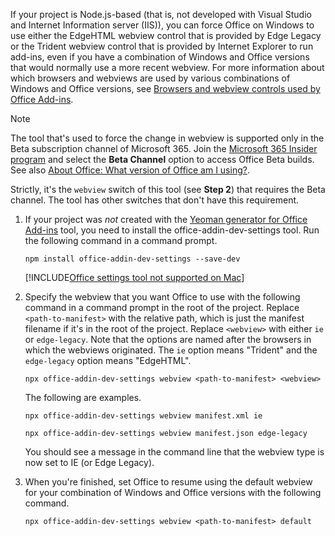 If your project is Node.js-based (that is, not developed with Visual Studio and Internet Information server (IIS)), you can force Office on Windows to use either the EdgeHTML webview control that is provided by Edge Legacy or the Trident webview control that is provided by Internet Explorer to run add-ins, even if you have a combination of Windows and Office versions that would normally use a more recent webview. For more information about which browsers and webviews are used by various combinations of Windows and Office versions, see [Browsers and webview controls used by Office Add-ins](../concepts/browsers-used-by-office-web-add-ins.md).

> [!NOTE]
> The tool that's used to force the change in webview is supported only in the Beta subscription channel of Microsoft 365. Join the [Microsoft 365 Insider program](https://insider.microsoft365.com/join/Windows) and select the **Beta Channel** option to access Office Beta builds. See also [About Office: What version of Office am I using?](https://support.microsoft.com/office/932788b8-a3ce-44bf-bb09-e334518b8b19).
>
> Strictly, it's the `webview` switch of this tool (see **Step 2**) that requires the Beta channel. The tool has other switches that don't have this requirement.

1. If your project was *not* created with the [Yeoman generator for Office Add-ins](../develop/yeoman-generator-overview.md) tool, you need to install the office-addin-dev-settings tool. Run the following command in a command prompt.

    ```command&nbsp;line
    npm install office-addin-dev-settings --save-dev
    ```

    [!INCLUDE[Office settings tool not supported on Mac](../includes/tool-nonsupport-mac-note.md)]

1. Specify the webview that you want Office to use with the following command in a command prompt in the root of the project. Replace `<path-to-manifest>` with the relative path, which is just the manifest filename if it's in the root of the project. Replace `<webview>` with either `ie` or `edge-legacy`. Note that the options are named after the browsers in which the webviews originated. The `ie` option means "Trident" and the `edge-legacy` option means "EdgeHTML".

    ```command&nbsp;line
    npx office-addin-dev-settings webview <path-to-manifest> <webview>
    ```

    The following are examples.

    ```command&nbsp;line
    npx office-addin-dev-settings webview manifest.xml ie
    ```

    ```command&nbsp;line
    npx office-addin-dev-settings webview manifest.json edge-legacy
    ```
	
    You should see a message in the command line that the webview type is now set to IE (or Edge Legacy).

1. When you're finished, set Office to resume using the default webview for your combination of Windows and Office versions with the following command.

    ```command&nbsp;line
    npx office-addin-dev-settings webview <path-to-manifest> default
    ```
